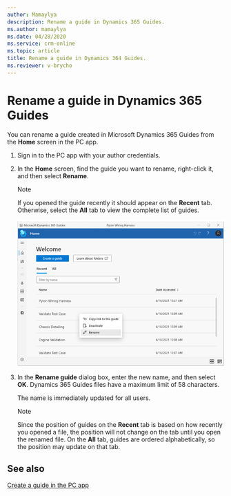 ```yaml
---
author: Mamaylya
description: Rename a guide in Dynamics 365 Guides.
ms.author: mamaylya
ms.date: 04/28/2020
ms.service: crm-online
ms.topic: article
title: Rename a guide in Dynamics 364 Guides.
ms.reviewer: v-brycho
---
```


# Rename a guide in Dynamics 365 Guides

You can rename a guide created in Microsoft Dynamics 365 Guides from the **Home** screen in the PC app. 

1. Sign in to the PC app with your author credentials.

2. In the **Home** screen, find the guide you want to rename, right-click it, and then select **Rename**.     

   >[!NOTE]
   >If you opened the guide recently it should appear on the **Recent** tab. Otherwise, select the **All** tab to view the complete list of guides. 
   
   ![Rename guide command](media/rename-guide.PNG "Rename guide command")

3. In the **Rename guide** dialog box, enter the new name, and then select **OK**. Dynamics 365 Guides files have a maximum limit of 58 characters. 

   The name is immediately updated for all users. 

   >[!NOTE]
   >Since the position of guides on the **Recent** tab is based on how recently you opened a file, the position will not change on 
   the tab until you open the renamed file. On the **All** tab, guides are ordered alphabetically, so the position may update 
   on that tab. 
   
## See also

[Create a guide in the PC app](create-guide.md)
 
